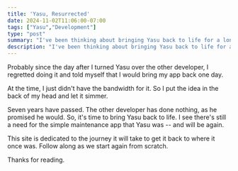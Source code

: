 ```yaml
---
title: 'Yasu, Resurrected'
date: 2024-11-02T11:06:00-07:00
tags: ["Yasu","Development"]
type: "post"
summary: "I've been thinking about bringing Yasu back to life for a long time. This is the beginning of that journey."
description: "I've been thinking about bringing Yasu back to life for a long time. This is the beginning of that journey."
---
```

Probably since the day after I turned Yasu over the other developer, I regretted doing it and told myself that I would bring my app back one day.

At the time, I just didn't have the bandwidth for it. So I put the idea in the back of my head and let it simmer.

Seven years have passed. The other developer has done nothing, as he promised he would. So, it's time to bring Yasu back to life. I see there's still a need for the simple maintenance app that Yasu was -- and will be again.

This site is dedicated to the journey it will take to get it back to where it once was. Follow along as we start again from scratch.

Thanks for reading.
